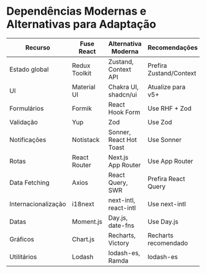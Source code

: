 # Dependências Modernas e Alternativas para Adaptação

| Recurso                | Fuse React         | Alternativa Moderna         | Recomendações           |
|------------------------|-------------------|----------------------------|-------------------------|
| Estado global          | Redux Toolkit     | Zustand, Context API       | Prefira Zustand/Context |
| UI                     | Material UI       | Chakra UI, shadcn/ui       | Atualize para v5+       |
| Formulários            | Formik            | React Hook Form            | Use RHF + Zod           |
| Validação              | Yup               | Zod                        | Use Zod                 |
| Notificações           | Notistack         | Sonner, React Hot Toast    | Use Sonner              |
| Rotas                  | React Router      | Next.js App Router         | Use App Router          |
| Data Fetching          | Axios             | React Query, SWR           | Prefira React Query     |
| Internacionalização    | i18next           | next-intl, react-intl      | Use next-intl           |
| Datas                  | Moment.js         | Day.js, date-fns           | Use Day.js              |
| Gráficos               | Chart.js          | Recharts, Victory          | Recharts recomendado    |
| Utilitários            | Lodash            | lodash-es, Ramda           | lodash-es               |
